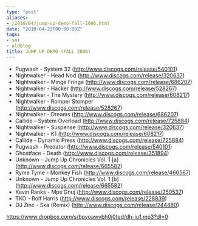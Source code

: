 ```yaml
---
type: "post"
aliases:
- /2010/04/jump-up-demo-fall-2006.html
date: "2010-04-23T00:00:00Z"
tags:
- set
- oldblog
title: JUMP UP DEMO (FALL 2006)
---
```



* Pugwash - System 32 (http://www.discogs.com/release/540101)
* Nightwalker - Head Nod (http://www.discogs.com/release/320637)
* Nightwalker - Minge Fringe (http://www.discogs.com/release/686207)
* Nightwalker - Hacker (http://www.discogs.com/release/528267)
* Nightwalker - The Mystery (http://www.discogs.com/release/608217)
* Nightwalker - Romper Stomper (http://www.discogs.com/release/528267)
* Nightwalker - Dreams (http://www.discogs.com/release/686207)
* Callide - System Overload (http://www.discogs.com/release/725884)
* Nightwalker - Suspense (http://www.discogs.com/release/320637)
* Nightwalker - K1 (http://www.discogs.com/release/608217)
* Callide - Dynamic Press (http://www.discogs.com/release/725884)
* Pugwash - Predator (http://www.discogs.com/release/540101)
* Ghostface - Death (http://www.discogs.com/release/351894)
* Unknown - Jump Up Chronicles Vol. 1 [a] (http://www.discogs.com/release/665582)
* Ryme Tyme - Monkey Fish (http://www.discogs.com/release/460567)
* Unknown - Jump Up Chronicles Vol. 1 [b] (http://www.discogs.com/release/665582)
* Kevin Ranks - Mps Gnuj (http://www.discogs.com/release/250537)
* TKO - Rolf Harris (http://www.discogs.com/release/228839)
* DJ Zinc - Ska (Remix) (http://www.discogs.com/release/244480)

https://www.dropbox.com/s/bpyoawvbh0j0ted/dh-ju1.mp3?dl=0
